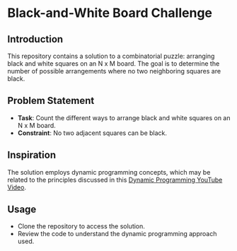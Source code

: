 # Black-and-White Board Challenge

## Introduction
This repository contains a solution to a combinatorial puzzle: arranging black and white squares on an N x M board. The goal is to determine the number of possible arrangements where no two neighboring squares are black.

## Problem Statement
- **Task**: Count the different ways to arrange black and white squares on an N x M board.
- **Constraint**: No two adjacent squares can be black.

## Inspiration
The solution employs dynamic programming concepts, which may be related to the principles discussed in this [Dynamic Programming YouTube Video](https://www.youtube.com/watch?v=Hdr64lKQ3e4).

## Usage
- Clone the repository to access the solution.
- Review the code to understand the dynamic programming approach used.
